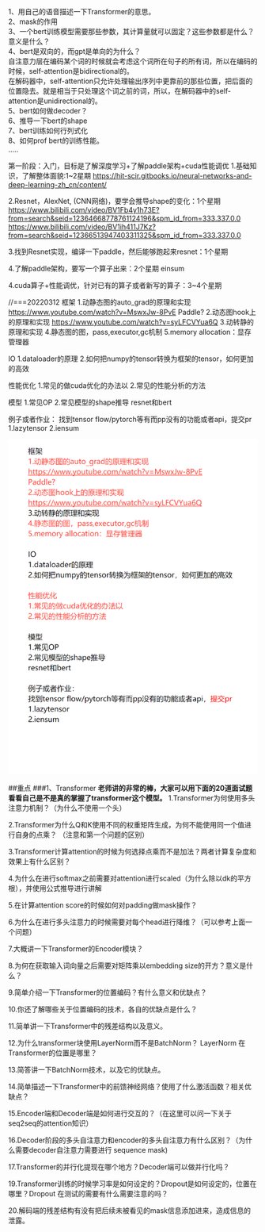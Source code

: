 1、用自己的语音描述一下Transformer的意思。<br/>
2、mask的作用<br/>
3、一个bert训练模型需要那些参数，其计算量就可以固定？这些参数都是什么？意义是什么？<br/>
4、bert是双向的，而gpt是单向的为什么？<br/>
自注意力层在编码某个词的时候就会考虑这个词所在句子的所有词，所以在编码的时候，self-attention是bidirectional的。<br/>
在解码器中，self-attention只允许处理输出序列中更靠前的那些位置，把后面的位置隐去。就是相当于只处理这个词之前的词，所以，在解码器中的self-attention是unidirectional的。<br/>
5、bert如何做decoder？<br/>
6、推导一下bert的shape<br/>
7、bert训练如何行列式化<br/>
8、如何prof bert的训练性能。<br/>
.....


第一阶段：入门，目标是了解深度学习+了解paddle架构+cuda性能调优
1.基础知识，了解整体面貌:1~2星期
https://hit-scir.gitbooks.io/neural-networks-and-deep-learning-zh_cn/content/

2.Resnet，AlexNet, (CNN网络)，要学会推导shape的变化：1个星期
https://www.bilibili.com/video/BV1Fb4y1h73E?from=search&seid=12364668778761124196&spm_id_from=333.337.0.0
https://www.bilibili.com/video/BV1ih411J7Kz?from=search&seid=12366513947403311325&spm_id_from=333.337.0.0

3.找到Resnet实现，编译一下paddle，然后能够跑起来resnet：1个星期

4.了解paddle架构，要写一个算子出来：2个星期
einsum

4.cuda算子+性能调优，针对已有的算子或者新写的算子：3~4个星期




//===20220312
框架
1.动静态图的auto_grad的原理和实现
https://www.youtube.com/watch?v=MswxJw-8PvE
Paddle?
2.动态图hook上的原理和实现
https://www.youtube.com/watch?v=syLFCVYua6Q
3.动转静的原理和实现
4.静态图的图，pass,executor,gc机制
5.memory allocation：显存管理器

IO
1.dataloader的原理
2.如何把numpy的tensor转换为框架的tensor，如何更加的高效

性能优化
1.常见的做cuda优化的办法以
2.常见的性能分析的方法

模型
1.常见OP
2.常见模型的shape推导
resnet和bert

例子或者作业：
找到tensor flow/pytorch等有而pp没有的功能或者api，提交pr
1.lazytensor
2.iensum

![pic](./最小集.png)

##重点
###1、Transformer
__老师讲的非常的棒，大家可以用下面的20道面试题看看自己是不是真的掌握了transformer这个模型。__
1.Transformer为何使用多头注意力机制？（为什么不使用一个头）

2.Transformer为什么Q和K使用不同的权重矩阵生成，为何不能使用同一个值进行自身的点乘？ （注意和第一个问题的区别）

3.Transformer计算attention的时候为何选择点乘而不是加法？两者计算复杂度和效果上有什么区别？

4.为什么在进行softmax之前需要对attention进行scaled（为什么除以dk的平方根），并使用公式推导进行讲解

5.在计算attention score的时候如何对padding做mask操作？

6.为什么在进行多头注意力的时候需要对每个head进行降维？（可以参考上面一个问题）

7.大概讲一下Transformer的Encoder模块？

8.为何在获取输入词向量之后需要对矩阵乘以embedding size的开方？意义是什么？

9.简单介绍一下Transformer的位置编码？有什么意义和优缺点？

10.你还了解哪些关于位置编码的技术，各自的优缺点是什么？

11.简单讲一下Transformer中的残差结构以及意义。

12.为什么transformer块使用LayerNorm而不是BatchNorm？
LayerNorm 在Transformer的位置是哪里？

13.简答讲一下BatchNorm技术，以及它的优缺点。

14.简单描述一下Transformer中的前馈神经网络？使用了什么激活函数？相关优缺点？

15.Encoder端和Decoder端是如何进行交互的？（在这里可以问一下关于seq2seq的attention知识）

16.Decoder阶段的多头自注意力和encoder的多头自注意力有什么区别？（为什么需要decoder自注意力需要进行 sequence mask)

17.Transformer的并行化提现在哪个地方？Decoder端可以做并行化吗？

19.Transformer训练的时候学习率是如何设定的？Dropout是如何设定的，位置在哪里？Dropout 在测试的需要有什么需要注意的吗？

20.解码端的残差结构有没有把后续未被看见的mask信息添加进来，造成信息的泄露。
